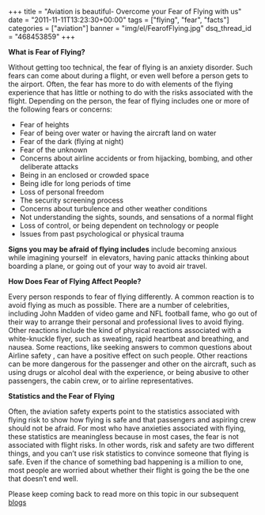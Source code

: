 +++
title = "Aviation is beautiful- Overcome your Fear of Flying with us"
date = "2011-11-11T13:23:30+00:00"
tags = ["flying", "fear", "facts"]
categories = ["aviation"]
banner = "img/el/FearofFlying.jpg"
dsq_thread_id = "468453859"
+++

**What is Fear of Flying?**

Without getting too technical, the fear of flying is an anxiety disorder. Such fears can come about during a flight, or even well before a person gets to the airport. Often, the fear has more to do with elements of the flying experience that has little or nothing to do with the risks associated with the flight. Depending on the person, the fear of flying includes one or more of the following fears or concerns:

  * Fear of heights
  * Fear of being over water or having the aircraft land on water
  * Fear of the dark (flying at night)
  * Fear of the unknown
  * Concerns about airline accidents or from hijacking, bombing, and other deliberate attacks
  * Being in an enclosed or crowded space
  * Being idle for long periods of time
  * Loss of personal freedom
  * The security screening process
  * Concerns about turbulence and other weather conditions
  * Not understanding the sights, sounds, and sensations of a normal flight
  * Loss of control, or being dependent on technology or people
  * Issues from past psychological or physical trauma

**Signs you may be afraid of flying includes** include becoming anxious while imagining yourself  in elevators, having panic attacks thinking about boarding a plane, or going out of your way to avoid air travel.

**How Does Fear of Flying Affect People?**

Every person responds to fear of flying differently. A common reaction is to avoid flying as much as possible. There are a number of celebrities, including John Madden of video game and NFL football fame, who go out of their way to arrange their personal and professional lives to avoid flying. Other reactions include the kind of physical reactions associated with a white-knuckle flyer, such as sweating, rapid heartbeat and breathing, and nausea. Some reactions, like seeking answers to common questions about Airline safety , can have a positive effect on such people. Other reactions can be more dangerous for the passenger and other on the aircraft, such as using drugs or alcohol deal with the experience, or being abusive to other passengers, the cabin crew, or to airline representatives.

<strong style="text-align: center;">Statistics and the Fear of Flying</strong>

Often, the aviation safety experts point to the statistics associated with flying risk to show how flying is safe and that passengers and aspiring crew should not be afraid. For most who have anxieties associated with flying, these statistics are meaningless because in most cases, the fear is not associated with flight risks. In other words, risk and safety are two different things, and you can&#8217;t use risk statistics to convince someone that flying is safe. Even if the chance of something bad happening is a million to one, most people are worried about whether their flight is going the be the one that doesn&#8217;t end well.

Please keep coming back to read more on this topic in our subsequent <a href="/blog">blogs</a>

